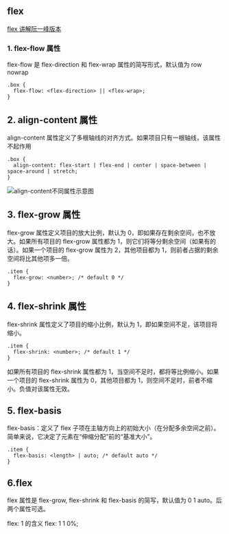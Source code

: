 ## flex

[flex 讲解阮一峰版本](https://www.ruanyifeng.com/blog/2015/07/flex-grammar.html)

### 1. flex-flow 属性

flex-flow 是 flex-direction 和 flex-wrap 属性的简写形式，默认值为 row nowrap

```
.box {
  flex-flow: <flex-direction> || <flex-wrap>;
}

```

## 2. align-content 属性

align-content 属性定义了多根轴线的对齐方式。如果项目只有一根轴线，该属性不起作用

```
.box {
  align-content: flex-start | flex-end | center | space-between | space-around | stretch;
}
```

![align-content不同属性示意图](https://www.ruanyifeng.com/blogimg/asset/2015/bg2015071012.png)

## 3. flex-grow 属性

flex-grow 属性定义项目的放大比例，默认为 0，即如果存在剩余空间，也不放大。如果所有项目的 flex-grow 属性都为 1，则它们将等分剩余空间（如果有的话）。如果一个项目的 flex-grow 属性为 2，其他项目都为 1，则前者占据的剩余空间将比其他项多一倍。

```
.item {
  flex-grow: <number>; /* default 0 */
}
```

## 4. flex-shrink 属性

flex-shrink 属性定义了项目的缩小比例，默认为 1，即如果空间不足，该项目将缩小。

```
.item {
  flex-shrink: <number>; /* default 1 */
}
```

如果所有项目的 flex-shrink 属性都为 1，当空间不足时，都将等比例缩小。如果一个项目的 flex-shrink 属性为 0，其他项目都为 1，则空间不足时，前者不缩小。负值对该属性无效。

## 5. flex-basis

flex-basis：定义了 flex 子项在主轴方向上的初始大小（在分配多余空间之前）。简单来说，它决定了元素在“伸缩分配”前的“基准大小”。

```
.item {
  flex-basis: <length> | auto; /* default auto */
}
```

## 6.flex

flex 属性是 flex-grow, flex-shrink 和 flex-basis 的简写，默认值为 0 1 auto。后两个属性可选。

flex: 1 的含义 flex: 1 1 0%;
